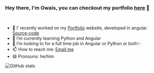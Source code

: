 ### Hey there, I'm Owais, you can checkout my portfolio [here][portfolio-link] 👋

<br/>

- 🔭 I’ recently worked on my [Portfolio][portfolio-link] website, developed in angular. [Source-code][portfolio-source-code]
- 🌱 I’m currently learning Python and Angular
- 👯 I’m looking to for a full time job in Angular or Python or both✨
- 📫 How to reach me: [Email me][email-link]
- 😄 Pronouns: he/him


![GitHub stats](https://github-readme-stats.vercel.app/api?username=oowais&theme=dark&count_private=true&hide=issues)



[portfolio-link]: https://oowais.github.io/
[portfolio-source-code]: https://github.com/oowais/Portfolio
[email-link]: mailto:oowais@gmail.com

